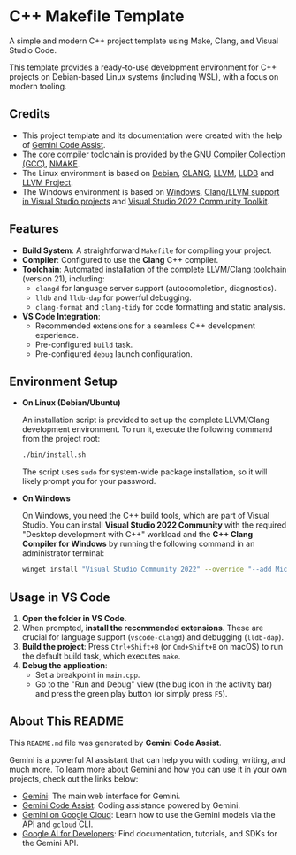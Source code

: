 # C++ Makefile Template

A simple and modern C++ project template using Make, Clang, and Visual Studio Code.

This template provides a ready-to-use development environment for C++ projects on Debian-based Linux systems (including WSL), with a focus on modern tooling.
## Credits

*   This project template and its documentation were created with the help of [Gemini Code Assist](https://gemini.google.com/app).
*   The core compiler toolchain is provided by the [GNU Compiler Collection (GCC)](https://gcc.gnu.org/), [NMAKE](https://learn.microsoft.com/en-us/cpp/build/reference/nmake-reference?view=msvc-170).
*   The Linux environment is based on [Debian](https://www.debian.org/), [CLANG](https://clang.llvm.org/), [LLVM](https://llvm.org/), [LLDB](https://lldb.llvm.org) and [LLVM Project](https://apt.llvm.org/).
*   The Windows environment is based on [Windows](https://www.microsoft.com/en-us/windows/), [Clang/LLVM support in Visual Studio projects](https://learn.microsoft.com/en-us/cpp/build/clang-support-msbuild?view=msvc-170) and [Visual Studio 2022 Community Toolkit](https://visualstudio.microsoft.com/vs/).

## Features

*   **Build System**: A straightforward `Makefile` for compiling your project.
*   **Compiler**: Configured to use the **Clang** C++ compiler.
*   **Toolchain**: Automated installation of the complete LLVM/Clang toolchain (version 21), including:
    *   `clangd` for language server support (autocompletion, diagnostics).
    *   `lldb` and `lldb-dap` for powerful debugging.
    *   `clang-format` and `clang-tidy` for code formatting and static analysis.
*   **VS Code Integration**:
    *   Recommended extensions for a seamless C++ development experience.
    *   Pre-configured `build` task.
    *   Pre-configured `debug` launch configuration.

## Environment Setup

*   **On Linux (Debian/Ubuntu)**

    An installation script is provided to set up the complete LLVM/Clang development environment. To run it, execute the following command from the project root:

    ```bash
    ./bin/install.sh
    ```

    The script uses `sudo` for system-wide package installation, so it will likely prompt you for your password.

*   **On Windows**

    On Windows, you need the C++ build tools, which are part of Visual Studio. You can install **Visual Studio 2022 Community** with the required "Desktop development with C++" workload and the **C++ Clang Compiler for Windows** by running the following command in an administrator terminal:

    ```bash
    winget install "Visual Studio Community 2022" --override "--add Microsoft.VisualStudio.Workload.NativeDesktop --add Microsoft.VisualStudio.Component.VC.Llvm.Clang" -s msstore
    ```

## Usage in VS Code

1.  **Open the folder in VS Code.**
2.  When prompted, **install the recommended extensions**. These are crucial for language support (`vscode-clangd`) and debugging (`lldb-dap`).
3.  **Build the project**: Press `Ctrl+Shift+B` (or `Cmd+Shift+B` on macOS) to run the default build task, which executes `make`.
4.  **Debug the application**:
    *   Set a breakpoint in `main.cpp`.
    *   Go to the "Run and Debug" view (the bug icon in the activity bar) and press the green play button (or simply press `F5`).

## About This README

This `README.md` file was generated by **Gemini Code Assist**.

Gemini is a powerful AI assistant that can help you with coding, writing, and much more. To learn more about Gemini and how you can use it in your own projects, check out the links below:

*   [Gemini](https://gemini.google.com/app): The main web interface for Gemini.
*   [Gemini Code Assist](https://marketplace.visualstudio.com/items?itemName=Google.geminicodeassist): Coding assistance powered by Gemini.
*   [Gemini on Google Cloud](https://cloud.google.com/gemini/docs/overview): Learn how to use the Gemini models via the API and `gcloud` CLI.
*   [Google AI for Developers](https://ai.google.dev): Find documentation, tutorials, and SDKs for the Gemini API.
